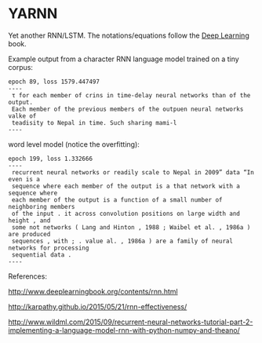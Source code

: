 # YARNN
Yet another RNN/LSTM. The notations/equations follow the [Deep Learning](http://www.deeplearningbook.org) book.

Example output from a character RNN language model trained on a tiny corpus:
```
epoch 89, loss 1579.447497
----
 τ for each member of crins in time-delay neural networks than of the output.
 Each member of the previous members of the outpuen neural networks valke of
 teadisity to Nepal in time. Such sharing mami-l
----
```

word level model (notice the overfitting):
```
epoch 199, loss 1.332666
----
 recurrent neural networks or readily scale to Nepal in 2009” data “In even is a
 sequence where each member of the output is a that network with a sequence where
 each member of the output is a function of a small number of neighboring members
 of the input . it across convolution positions on large width and height , and
 some not networks ( Lang and Hinton , 1988 ; Waibel et al. , 1986a ) are produced
 sequences , with ; . value al. , 1986a ) are a family of neural networks for processing
 sequential data .
----
```


References:

http://www.deeplearningbook.org/contents/rnn.html

http://karpathy.github.io/2015/05/21/rnn-effectiveness/

http://www.wildml.com/2015/09/recurrent-neural-networks-tutorial-part-2-implementing-a-language-model-rnn-with-python-numpy-and-theano/
